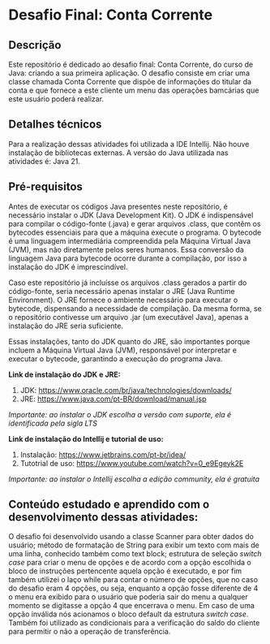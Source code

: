 # Desafio Final: Conta Corrente

## Descrição
Este repositório é dedicado ao desafio final: Conta Corrente, do curso de Java: criando a sua primeira aplicação. O desafio consiste em criar uma classe chamada Conta Corrente que dispõe de informações do titular da conta e que fornece a este cliente um menu das operações bamcárias que este usuário poderá realizar.

## Detalhes técnicos
Para a realização dessas atividades foi utilizada a IDE Intellij. Não houve instalação de bibliotecas externas. A versão do Java utilizada nas atividades é: Java 21. 

## Pré-requisitos
Antes de executar os códigos Java presentes neste repositório, é necessário instalar o JDK (Java Development Kit).
O JDK é indispensável para compilar o código-fonte (.java) e gerar arquivos .class, que contêm os bytecodes essenciais para que a máquina execute o programa. O bytecode é uma linguagem intermediária compreendida pela Máquina Virtual Java (JVM), mas não diretamente pelos seres humanos. Essa conversão da linguagem Java para bytecode ocorre durante a compilação, por isso a instalação do JDK é imprescindível.

Caso este repositório já incluísse os arquivos .class gerados a partir do código-fonte, seria necessário apenas instalar o JRE (Java Runtime Environment). O JRE fornece o ambiente necessário para executar o bytecode, dispensando a necessidade de compilação. Da mesma forma, se o repositório contivesse um arquivo .jar (um executável Java), apenas a instalação do JRE seria suficiente.

Essas instalações, tanto do JDK quanto do JRE, são importantes porque incluem a Máquina Virtual Java (JVM), responsável por interpretar e executar o bytecode, garantindo a execução do programa Java.

**Link de instalação do JDK e JRE:**
1. JDK: https://www.oracle.com/br/java/technologies/downloads/
2. JRE: https://www.java.com/pt-BR/download/manual.jsp
   
*Importante: ao instalar o JDK escolha a versão com suporte, ela é identificada pela sigla LTS*

**Link de instalação do Intellij e tutorial de uso:**
1. Instalação: https://www.jetbrains.com/pt-br/idea/
2. Tutotrial de uso: https://www.youtube.com/watch?v=0_e9Egeyk2E

*Importante: ao instalar o Intellij escolha a edição community, ela é gratuita*

## Conteúdo estudado e aprendido com o desenvolvimento dessas atividades: 
O desafio foi desenvolvido usando a classe Scanner para obter dados do usuário; método de formatação de String para exibir um texto com mais de uma linha, conhecido também como text block; estrutura de seleção *switch case* para criar o menu de opções e de acordo com a opção escolhida o bloco de instruções pertencente aquela opção é executado, e por fim também utilizei o laço while para contar o número de opções, que no caso do desafio eram 4 opções, ou seja, enquanto a opção fosse diferente de 4 o menu era exibido para o usuário que poderia sair do menu a qualquer momento se digitasse a opção 4 que encerrava o menu. Em caso de uma opção inválida nós acionamos o bloco default da estrutura *switch case*. Também foi utilizado as condicionais para a verificação do saldo do cliente para permitir o não a operação de transferência.
